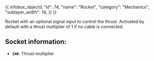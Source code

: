 {{ infobox_object({
	"id": 74,
	"name": "Rocket",
	"category": "Mechanics",
	"sublayer_width": 14,
}) }}

Rocket with an optional signal input to control the thrust. Activated by default with a thrust multiplier of 1 if no cable is connected.

## Socket information:
- **`IN0`**: Thrust multiplier